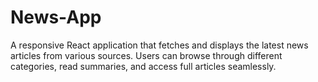 # News-App
A responsive React application that fetches and displays the latest news articles from various sources. Users can browse through different categories, read summaries, and access full articles seamlessly.
